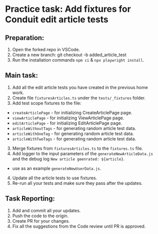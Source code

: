 # Practice task: Add fixtures for Conduit edit article tests

## Preparation:
1. Open the forked repo in VSCode.
2. Create a new branch: git checkout -b added_article_test
3. Run the installation commands `npm ci` & `npx playwright install`.

## Main task:
1. Add all the edit article tests you have created in the previous home work. 
2. Create file `fixturesArticles.ts` under the `tests/_fixtures` folder.
3. Add test scope fixtures to the file:
- `createArticlePage` - for initializing CreateArticlePage page.
- `viewArticlePage` - for initializing ViewArticlePage page.
- `editArticlePage` - for initializing EditArticlePage page.
- `articleWithoutTags` - for generating random article test data.
- `articleWithOneTag` - for generating random article test data.
- `articleWithTwoTags` - for generating random article test data.
3. Merge fixtures from `fixturesArticles.ts` to the `fixtures.ts` file.
4. Add logger to the input parameters of the `generateNewArticleData.js` and the debug log `New article geenrated: ${article}`. 
- use as an example `generateNewUserData.js`.
4. Update all the article tests to use fixtures. 
5. Re-run all your tests and make sure they pass after the updates. 


## Task Reporting: 
1. Add and commit all your updates. 
2. Push the code to the origin.
3. Create PR for your changes. 
4. Fix all the suggestions from the Code review until PR is approved.  

